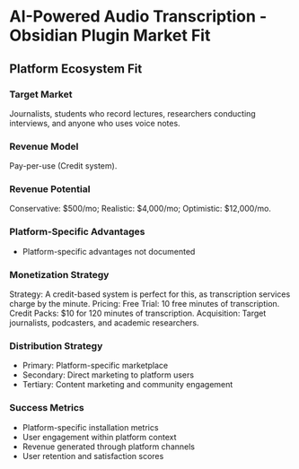 # AI-Powered Audio Transcription - Obsidian Plugin Market Fit

## Platform Ecosystem Fit

### Target Market
Journalists, students who record lectures, researchers conducting interviews, and anyone who uses voice notes.

### Revenue Model
Pay-per-use (Credit system).

### Revenue Potential
Conservative: $500/mo; Realistic: $4,000/mo; Optimistic: $12,000/mo.

### Platform-Specific Advantages
- Platform-specific advantages not documented

### Monetization Strategy
Strategy: A credit-based system is perfect for this, as transcription services charge by the minute. Pricing: Free Trial: 10 free minutes of transcription. Credit Packs: $10 for 120 minutes of transcription. Acquisition: Target journalists, podcasters, and academic researchers.

### Distribution Strategy
- Primary: Platform-specific marketplace
- Secondary: Direct marketing to platform users
- Tertiary: Content marketing and community engagement

### Success Metrics
- Platform-specific installation metrics
- User engagement within platform context
- Revenue generated through platform channels
- User retention and satisfaction scores
